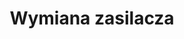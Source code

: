 ---
title: Wymiana zasilacza
description: W życiu każdego laptopa może przyjść taki moment, w którym musi nastąpić wymiana baterii - czy to z powodu uszkodzenia mechanicznego, czy to po prostu dlatego, że bateria (która wszak działa tylko 30 minut przy zwykłym użytkowaniu - a nawet krócej, w zależności od intensywności - a potem bez ładowania za pomocą akumulatora się nie obejdzie) wyczerpuje się.
thumbnail: /assets/img/services/komp.png
---